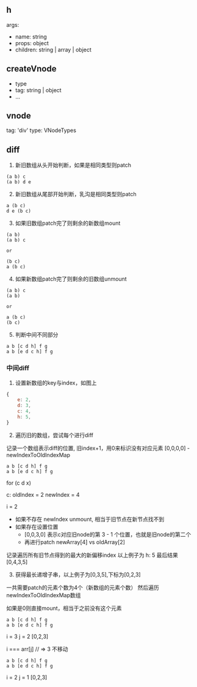 ## h

args: 
- name: string
- props: object
- children: string | array | object

## createVnode

- type
- tag: string | object
- ...

## vnode

tag: 'div'
type: VNodeTypes

## diff

1. 新旧数组从头开始判断，如果是相同类型则patch

```
(a b) c
(a b) d e
```

2. 新旧数组从尾部开始判断，乳沟是相同类型则patch

```
a (b c)
d e (b c)
```

3. 如果旧数组patch完了则剩余的新数组mount

```
(a b)
(a b) c

or

(b c)
a (b c)
```

4. 如果新数组patch完了则剩余的旧数组unmount

```
(a b) c
(a b)

or 

a (b c)
(b c)
```

5. 判断中间不同部分

```
a b [c d h] f g
a b [e d c h] f g
```

### 中间diff

1. 设置新数组的key与index，如图上

```js
{
    e: 2,
    d: 3,
    c: 4,
    h: 5,
}
```

2. 遍历旧的数组，尝试每个进行diff
   
记录一个数组表示diff的位置, 旧index+1，用0来标识没有对应元素 [0,0,0,0] - newIndexToOldIndexMap

```
a b [c d h] f g
a b [e d c h] f g
```

for (c d x) 

c:
oldIndex = 2
newIndex = 4

i = 2

- 如果不存在 newIndex unmount, 相当于旧节点在新节点找不到
- 如果存在设置位置
  - [0,0,3,0] 表示c对应旧node的第 3 - 1 个位置，也就是旧node的第二个
  - 再进行patch newArray[4] vs oldArray[2]

记录遍历所有旧节点得到的最大的新偏移index
以上例子为 h: 5
最后结果 [0,4,3,5]

3. 获得最长递增子串，以上例子为[0,3,5],下标为[0,2,3]

一共需要patch的元素个数为4个（新数组的元素个数）
然后遍历newIndexToOldIndexMap数组

如果是0则直接mount，相当于之前没有这个元素

```
a b [c d h] f g
a b [e d c h] f g
```

i = 3
j = 2 
[0,2,3]

i === arr[j] // => 3 不移动

```
a b [c d h] f g
a b [e d c h] f g
```

i = 2
j = 1
[0,2,3]

